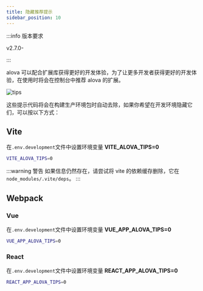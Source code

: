 ```yaml
---
title: 隐藏推荐提示
sidebar_position: 10
---
```


:::info 版本要求

v2.7.0-

:::

alova 可以配合扩展库获得更好的开发体验，为了让更多开发者获得更好的开发体验，在使用时将会在控制台中推荐 alova 的扩展。

![tips](/img/alova-tips.png)

这些提示代码将会在构建生产环境包时自动去除，如果你希望在开发环境隐藏它们，可以按以下方式：

## Vite

在`.env.development`文件中设置环境变量 **VITE_ALOVA_TIPS=0**

```bash title=.env.development
VITE_ALOVA_TIPS=0
```

:::warning 警告
如果信息仍然存在，请尝试将 vite 的依赖缓存删除，它在`node_modules/.vite/deps`。
:::

## Webpack

### Vue

在`.env.development`文件中设置环境变量 **VUE_APP_ALOVA_TIPS=0**

```bash title=.env.development
VUE_APP_ALOVA_TIPS=0
```

### React

在`.env.development`文件中设置环境变量 **REACT_APP_ALOVA_TIPS=0**

```bash title=.env.development
REACT_APP_ALOVA_TIPS=0
```
